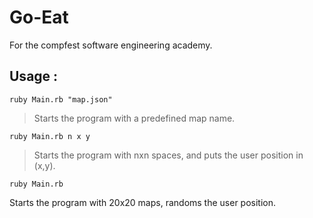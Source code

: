# Go-Eat
For the compfest software engineering academy.

## Usage :
``` 
ruby Main.rb "map.json"
```
> Starts the program with a predefined map name.

``` 
ruby Main.rb n x y
```
> Starts the program with nxn spaces, and puts the user position in (x,y).

``` 
ruby Main.rb
```
Starts the program with 20x20 maps, randoms the user position.
